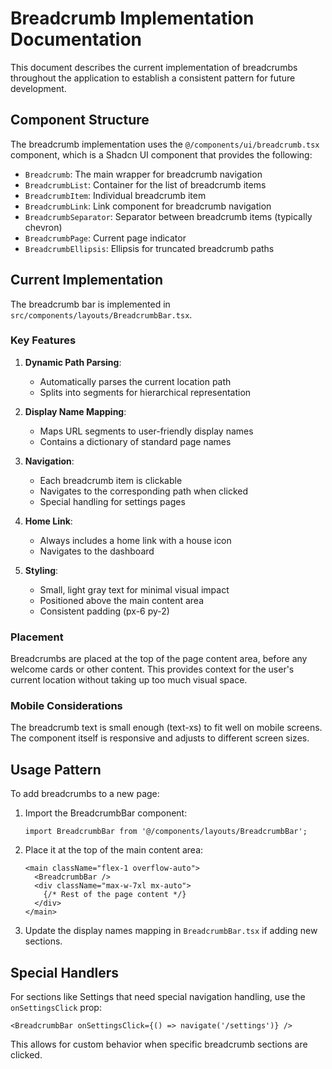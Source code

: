 # Breadcrumb Implementation Documentation

This document describes the current implementation of breadcrumbs throughout the application to establish a consistent pattern for future development.

## Component Structure

The breadcrumb implementation uses the `@/components/ui/breadcrumb.tsx` component, which is a Shadcn UI component that provides the following:

- `Breadcrumb`: The main wrapper for breadcrumb navigation
- `BreadcrumbList`: Container for the list of breadcrumb items
- `BreadcrumbItem`: Individual breadcrumb item
- `BreadcrumbLink`: Link component for breadcrumb navigation
- `BreadcrumbSeparator`: Separator between breadcrumb items (typically chevron)
- `BreadcrumbPage`: Current page indicator
- `BreadcrumbEllipsis`: Ellipsis for truncated breadcrumb paths

## Current Implementation

The breadcrumb bar is implemented in `src/components/layouts/BreadcrumbBar.tsx`.

### Key Features

1. **Dynamic Path Parsing**:
   - Automatically parses the current location path
   - Splits into segments for hierarchical representation

2. **Display Name Mapping**:
   - Maps URL segments to user-friendly display names
   - Contains a dictionary of standard page names

3. **Navigation**:
   - Each breadcrumb item is clickable
   - Navigates to the corresponding path when clicked
   - Special handling for settings pages

4. **Home Link**:
   - Always includes a home link with a house icon
   - Navigates to the dashboard

5. **Styling**:
   - Small, light gray text for minimal visual impact
   - Positioned above the main content area
   - Consistent padding (px-6 py-2)

### Placement

Breadcrumbs are placed at the top of the page content area, before any welcome cards or other content. This provides context for the user's current location without taking up too much visual space.

### Mobile Considerations

The breadcrumb text is small enough (text-xs) to fit well on mobile screens. The component itself is responsive and adjusts to different screen sizes.

## Usage Pattern

To add breadcrumbs to a new page:

1. Import the BreadcrumbBar component:
   ```tsx
   import BreadcrumbBar from '@/components/layouts/BreadcrumbBar';
   ```

2. Place it at the top of the main content area:
   ```tsx
   <main className="flex-1 overflow-auto">
     <BreadcrumbBar />
     <div className="max-w-7xl mx-auto">
       {/* Rest of the page content */}
     </div>
   </main>
   ```

3. Update the display names mapping in `BreadcrumbBar.tsx` if adding new sections.

## Special Handlers

For sections like Settings that need special navigation handling, use the `onSettingsClick` prop:

```tsx
<BreadcrumbBar onSettingsClick={() => navigate('/settings')} />
```

This allows for custom behavior when specific breadcrumb sections are clicked.

